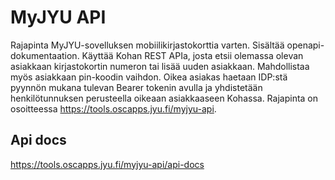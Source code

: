 # MyJYU API

Rajapinta MyJYU-sovelluksen mobiilikirjastokorttia varten. Sisältää openapi-dokumentaation. Käyttää Kohan REST APIa, josta etsii olemassa olevan asiakkaan kirjastokortin numeron tai lisää uuden asiakkaan. Mahdollistaa myös asiakkaan pin-koodin vaihdon. Oikea asiakas haetaan IDP:stä pyynnön mukana tulevan Bearer tokenin avulla ja yhdistetään henkilötunnuksen perusteella oikeaan asiakkaaseen Kohassa.
Rajapinta on osoitteessa https://tools.oscapps.jyu.fi/myjyu-api.

## Api docs
https://tools.oscapps.jyu.fi/myjyu-api/api-docs